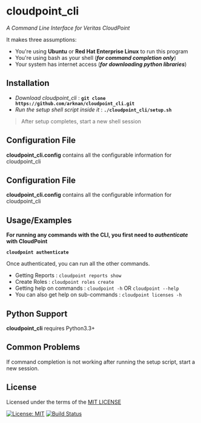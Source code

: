 # cloudpoint_cli

_A Command Line Interface for Veritas CloudPoint_

It makes three assumptions:


* You're using **Ubuntu** or **Red Hat Enterprise Linux** to run this program 
* You're using bash as your shell (**_for command completion only_**)
* Your system has internet access (**_for downloading python libraries_**)

Installation
-------------

* _Download cloudpoint_cli_ : **```git clone https://github.com/arknan/cloudpoint_cli.git```**
* _Run the setup shell script inside it_ : **```./cloudpoint_cli/setup.sh ```**

> After setup completes, start a new shell session  

Configuration File
-------------------
**cloudpoint_cli.config** contains all the configurable information for cloudpoint_cli

Configuration File
-------------------
**cloudpoint_cli.config** contains all the configurable information for cloudpoint_cli

Usage/Examples
---------------

**For running any commands with the CLI, you first need to _authenticate_ with CloudPoint**

**```cloudpoint authenticate```**

Once authenticated, you can run all the other commands.

* Getting Reports          : `cloudpoint reports show`
* Create Roles             : ```cloudpoint roles create```
* Getting help on commands : ```cloudpoint -h``` OR ```cloudpoint --help```
* You can also get help on sub-commands : ```cloudpoint licenses -h```


Python Support
--------------
**cloudpoint_cli** requires Python3.3+

Common Problems
---------------
If command completion is not working after running the setup script, start a new session.

License
-------
Licensed under the terms of the [MIT LICENSE](https://opensource.org/licenses/MIT)

[![License: MIT](https://img.shields.io/badge/License-MIT-yellow.svg)](https://opensource.org/licenses/MIT)
[![Build Status](https://travis-ci.org/arknan/cloudpoint_cli.svg?branch=master)](https://travis-ci.org/arknan/cloudpoint_cli)
